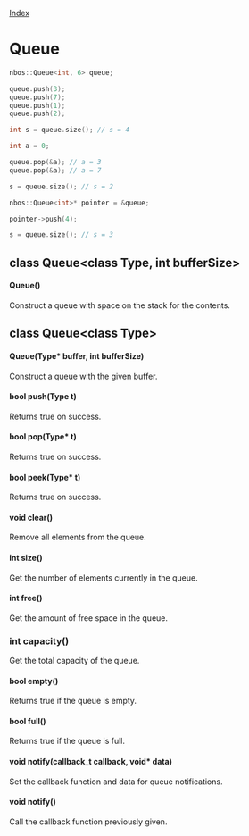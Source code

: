 [Index](../index.hpp.md#index)

# Queue

```c++
nbos::Queue<int, 6> queue;

queue.push(3);
queue.push(7);
queue.push(1);
queue.push(2);

int s = queue.size(); // s = 4

int a = 0;

queue.pop(&a); // a = 3
queue.pop(&a); // a = 7

s = queue.size(); // s = 2

nbos::Queue<int>* pointer = &queue;

pointer->push(4);

s = queue.size(); // s = 3
```

## class Queue<class Type, int bufferSize\>

#### Queue()
Construct a queue with space on the stack for the contents.

## class Queue<class Type\>

#### Queue(Type\* buffer, int bufferSize)
Construct a queue with the given buffer.

#### bool push(Type t)
Returns true on success.

#### bool pop(Type\* t)
Returns true on success.

#### bool peek(Type\* t)
Returns true on success.

#### void clear()
Remove all elements from the queue.

#### int size()
Get the number of elements currently in the queue.

#### int free()
Get the amount of free space in the queue.

### int capacity()
Get the total capacity of the queue.

#### bool empty()
Returns true if the queue is empty.

#### bool full()
Returns true if the queue is full.

#### void notify(callback_t callback, void\* data)
Set the callback function and data for queue notifications.

#### void notify()
Call the callback function previously given.
